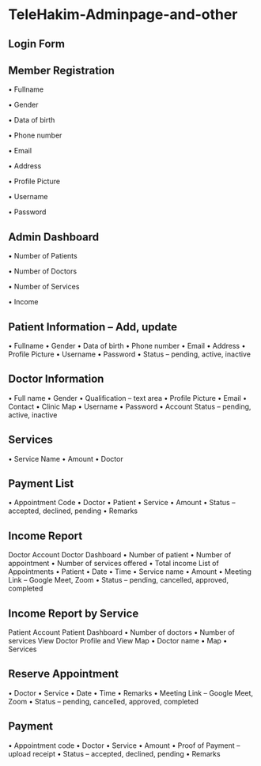 # TeleHakim-Adminpage-and-other

## Login Form
## Member Registration
 •	Fullname
 
 •	Gender
 
 •	Data of birth
 
 •	Phone number
 
 •	Email
 
 •	Address
 
 •	Profile Picture
 
 •	Username
 
 •	Password
 
## Admin Dashboard
 •	Number of Patients
 
 •	Number of Doctors
 
 •	Number of Services
 
 •	Income
 
## Patient Information – Add, update
 •	Fullname
 •	Gender
 •	Data of birth
 •	Phone number
 •	Email
 •	Address
 •	Profile Picture
 •	Username
 •	Password
 •	Status – pending, active, inactive
## Doctor Information
 •	Full name
 •	Gender
 •	Qualification – text area
 •	Profile Picture
 •	Email
 •	Contact
 •	Clinic Map
 •	Username
 •	Password
 •	Account Status – pending, active, inactive
## Services
 •	Service Name
 •	Amount
 •	Doctor
## Payment List
 •	Appointment Code
 •	Doctor
 •	Patient
 •	Service
 •	Amount
 •	Status – accepted, declined, pending
 •	Remarks
## Income Report
 
 
Doctor Account
Doctor Dashboard
•	Number of patient
•	Number of appointment
•	Number of services offered
•	Total income
List of Appointments 
•	Patient
•	Date
•	Time
•	Service name
•	Amount
•	Meeting Link – Google Meet, Zoom
•	Status – pending, cancelled, approved, completed
## Income Report by Service
 
 
Patient Account
Patient Dashboard
•	Number of doctors
•	Number of services
View Doctor Profile and View Map
•	Doctor name
•	Map
•	Services
## Reserve Appointment
•	Doctor
•	Service
•	Date
•	Time
•	Remarks
•	Meeting Link – Google Meet, Zoom
•	Status – pending, cancelled, approved, completed
## Payment
•	Appointment code
•	Doctor
•	Service
•	Amount
•	Proof of Payment – upload receipt
•	Status – accepted, declined, pending
•	Remarks





